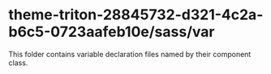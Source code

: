 # theme-triton-28845732-d321-4c2a-b6c5-0723aafeb10e/sass/var

This folder contains variable declaration files named by their component class.
